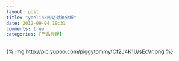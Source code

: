 ```yaml
---
layout: post
title: "yeelink网站对象分析"
date: 2012-09-04 19:31
comments: true
categories: [产品经理]
---
```


{% img http://pic.yupoo.com/piggytommy/Cf2J4K1U/sEcVr.png %}

